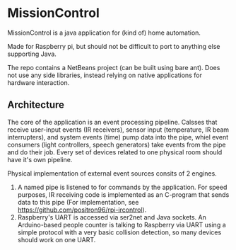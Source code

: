 MissionControl
==============

MissionControl is a java application for (kind of) home automation.

Made for Raspberry pi, but should not be difficult to port to anything else supporting Java. 

The repo contains a NetBeans project (can be built using bare ant). Does not use any side libraries, instead relying on native applications for hardware interaction.

Architecture
------------

The core of the application is an event processing pipeline. Calsses that receive user-input events (IR receivers), sensor input (temperature, IR beam interrupters), and system events (time) pump data into the pipe, whiel event consumers (light controllers, speech generators) take events from the pipe and do their job. Every set of devices related to one physical room should have it's own pipeline.

Physical implementation of external event sources consits of 2 engines.

1. A named pipe is listened to for commands by the application. For speed purposes, IR receiving code is implemented as an C-program that sends data to this pipe (For implementation, see https://github.com/positron96/rpi-ircontrol).
2. Raspberry's UART is accessed via ser2net and Java sockets. An Arduino-based people counter is talking to Raspberry via UART using a simple protocol with a very basic collision detection, so many devices should work on one UART.
